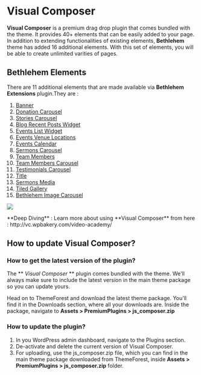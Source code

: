 # Visual Composer

**Visual Composer** is a premium drag drop plugin that comes bundled with the theme. It provides 40+ elements that can be easily added to your page. In addition to extending functionalities of existing elements, **Bethlehem** theme has added 16 additional elements. With this set of elements, you will be able to create unlimited varities of pages.

## Bethlehem Elements

There are 11 additional elements that are made available via **Bethlehem Extensions** plugin.They are :

1. [Banner](banner.md)
2. [Donation Carousel](donation_carousel.md)
3. [Stories Carousel](stories_carousel.md)
4. [Blog Recent Posts Widget](blog_recent_posts_widget.md)
5. [Events List Widget](events_list_widget.md)
6. [Events Venue Locations](events_venue_locations.md)
7. [Events Calendar](events_calendar.md)
8. [Sermons Carousel](sermons_carousel.md)
9. [Team Members](team_members.md)
11. [Team Members Carousel](team_members_carousel.md)
12. [Testimonials Carousel](testimonials_carousel.md)
13. [Title](title.md)
14. [Sermons Media](sermons_media.md)
15. [Tiled Gallery](tiled_gallery.md)
16. [Bethlehem Image Carousel](bethlehem_image_carousel.md)

![](http://transvelo.github.io/bethlehem/docs/images/visual-composer-elements.png)

<div class="alert alert-info">**Deep Diving** : Learn more about using **Visual Composer** from here : http://vc.wpbakery.com/video-academy/ </div>

## How to update Visual Composer?

### How to get the latest version of the plugin?

The ** *Visual Composer* ** plugin comes bundled with the theme. We'll always make sure to include the latest version in the main theme package so you can update yours.

Head on to ThemeForest and download the latest theme package. You'll find it in the Downloads section, where all your downloads are. Inside the package, navigate to **Assets > PremiumPlugins > js_composer.zip**

### How to update the plugin?

1. In you WordPress admin dashboard, navigate to the Plugins section.
2. De-activate and delete the current version of Visual Composer.
3. For uploading, use the js_composer.zip file, which you can find in the main theme package downloaded from ThemeForest, inside **Assets > PremiumPlugins > js_composer.zip** folder.
